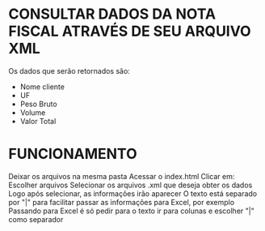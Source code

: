 # CONSULTAR DADOS DA NOTA FISCAL ATRAVÉS DE SEU ARQUIVO XML

Os dados que serão retornados são:
* Nome cliente
* UF
* Peso Bruto
* Volume
* Valor Total

# FUNCIONAMENTO
Deixar os arquivos na mesma pasta
Acessar o index.html
Clicar em: Escolher arquivos
Selecionar os arquivos .xml que deseja obter os dados
Logo após selecionar, as informações irão aparecer
O texto está separado por "|" para facilitar passar as informações para Excel, por exemplo
Passando para Excel é só pedir para o texto ir para colunas e escolher "|" como separador

